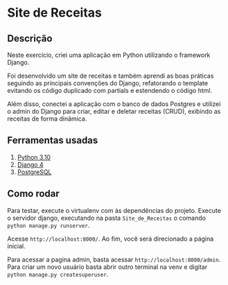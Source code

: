 # Site de Receitas

## Descrição

Neste exercício, criei uma aplicação em Python utilizando o framework Django.

Foi desenvolvido um site de receitas e também aprendi as boas práticas seguindo as principais convenções do Django, refatorando o template evitando os código duplicado com partials e estendendo o código html.

Além disso, conectei a aplicação com o banco de dados Postgres e utilizei o admin do Django para criar, editar e deletar receitas (CRUD), exibindo as receitas de forma dinâmica.

## Ferramentas usadas
1. [Python 3.10](https://docs.python.org/3/)
2. [Django 4](https://docs.djangoproject.com/pt-br/4.0/)
3. [PostgreSQL](https://www.postgresql.org/)

## Como rodar
Para testar, execute o virtualenv com às dependências do projeto. Execute o servidor django, executando na pasta `Site_de_Receitas` o comando `python manage.py runserver`.

Acesse `http://localhost:8000/`. Ao fim, você será direcionado a página inicial.

Para acessar a pagina admin, basta acessar `http://localhost:8000/admin`. Para criar um novo usuário basta abrir outro terminal na venv e digitar `python manage.py createsuperuser`.
